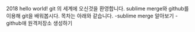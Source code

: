 2018 hello world!
git 의 세계에 오신것을 환영합니다.
sublime merge와 github를 이용해 git을 배워봅시다.
목차는 아래와 같습니다.
-sublime merge 알아보기
-github애 원격저장소 생성하기
